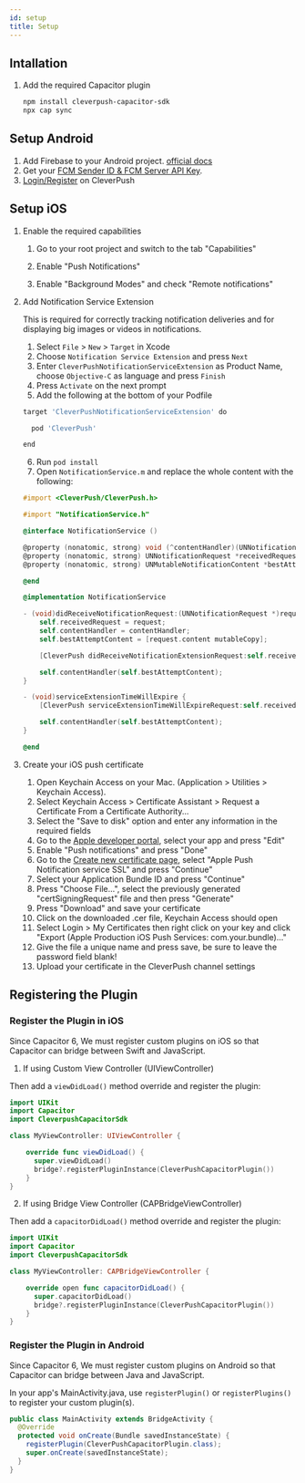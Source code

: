 ```yaml
---
id: setup
title: Setup
---
```


## Intallation

1. Add the required Capacitor plugin

   ```bash
   npm install cleverpush-capacitor-sdk
   npx cap sync
   ```


## Setup Android

1. Add Firebase to your Android project. [official docs](https://firebase.google.com/docs/android/setup) 
2. Get your [FCM Sender ID & FCM Server API Key](https://developer.clevertap.com/docs/find-your-fcm-sender-id-fcm-server-api-key).
3. [Login/Register](https://cleverpush.com/en/) on CleverPush

## Setup iOS

1. Enable the required capabilities 

   1. Go to your root project and switch to the tab "Capabilities"
   
   2. Enable "Push Notifications"
   
   3. Enable "Background Modes" and check "Remote notifications"

2. Add Notification Service Extension

    This is required for correctly tracking notification deliveries and for displaying big images or videos in notifications.

    1. Select `File` > `New` > `Target` in Xcode
    2. Choose `Notification Service Extension` and press `Next`
    3. Enter `CleverPushNotificationServiceExtension` as Product Name, choose `Objective-C` as language and press `Finish`
    4. Press `Activate` on the next prompt
    5. Add the following at the bottom of your Podfile

      ```bash
      target 'CleverPushNotificationServiceExtension' do

        pod 'CleverPush'

      end
      ```
      
    6. Run `pod install`
    7. Open `NotificationService.m` and replace the whole content with the following:

      ```objective-c
      #import <CleverPush/CleverPush.h>

      #import "NotificationService.h"

      @interface NotificationService ()

      @property (nonatomic, strong) void (^contentHandler)(UNNotificationContent *contentToDeliver);
      @property (nonatomic, strong) UNNotificationRequest *receivedRequest;
      @property (nonatomic, strong) UNMutableNotificationContent *bestAttemptContent;

      @end

      @implementation NotificationService

      - (void)didReceiveNotificationRequest:(UNNotificationRequest *)request withContentHandler:(void (^)(UNNotificationContent * _Nonnull))contentHandler {
          self.receivedRequest = request;
          self.contentHandler = contentHandler;
          self.bestAttemptContent = [request.content mutableCopy];

          [CleverPush didReceiveNotificationExtensionRequest:self.receivedRequest withMutableNotificationContent:self.bestAttemptContent];

          self.contentHandler(self.bestAttemptContent);
      }

      - (void)serviceExtensionTimeWillExpire {
          [CleverPush serviceExtensionTimeWillExpireRequest:self.receivedRequest withMutableNotificationContent:self.bestAttemptContent];

          self.contentHandler(self.bestAttemptContent);
      }

      @end
      ```

3. Create your iOS push certificate

   1. Open Keychain Access on your Mac. (Application > Utilities > Keychain Access).
   2. Select Keychain Access > Certificate Assistant > Request a Certificate From a Certificate Authority...
   3. Select the "Save to disk" option and enter any information in the required fields
   4. Go to the [Apple developer portal](https://developer.apple.com/account/ios/identifier/bundle), select your app and press "Edit"
   5. Enable "Push notifications" and press "Done"
   6. Go to the [Create new certificate page](https://developer.apple.com/account/ios/certificate/create), select "Apple Push Notification service SSL" and press "Continue"
   7. Select your Application Bundle ID and press "Continue"
   8. Press "Choose File...", select the previously generated "certSigningRequest" file and then press "Generate"
   9. Press "Download" and save your certificate
   10. Click on the downloaded .cer file, Keychain Access should open
   11. Select Login > My Certificates then right click on your key and click "Export (Apple Production iOS Push Services: com.your.bundle)..."
   12. Give the file a unique name and press save, be sure to leave the password field blank!
   13. Upload your certificate in the CleverPush channel settings

## Registering the Plugin

### Register the Plugin in iOS

Since Capacitor 6, We must register custom plugins on iOS so that Capacitor can bridge between Swift and JavaScript.

1. If using Custom View Controller (UIViewController)

Then add a `viewDidLoad()` method override and register the plugin:

<!--DOCUSAURUS_CODE_TABS-->

<!--Swift-->

```swift
import UIKit
import Capacitor
import CleverpushCapacitorSdk

class MyViewController: UIViewController {

    override func viewDidLoad() {
      super.viewDidLoad()
      bridge?.registerPluginInstance(CleverPushCapacitorPlugin())
    }
}
```

<!--END_DOCUSAURUS_CODE_TABS-->

2. If using Bridge View Controller (CAPBridgeViewController)

Then add a `capacitorDidLoad()` method override and register the plugin:

<!--DOCUSAURUS_CODE_TABS-->

<!--Swift-->

```swift
import UIKit
import Capacitor
import CleverpushCapacitorSdk

class MyViewController: CAPBridgeViewController {

    override open func capacitorDidLoad() {
      super.capacitorDidLoad()
      bridge?.registerPluginInstance(CleverPushCapacitorPlugin())
    }
}
```

<!--END_DOCUSAURUS_CODE_TABS-->

### Register the Plugin in Android

Since Capacitor 6, We must register custom plugins on Android so that Capacitor can bridge between Java and JavaScript.

In your app's MainActivity.java, use `registerPlugin()` or `registerPlugins()` to register your custom plugin(s).  

<!--DOCUSAURUS_CODE_TABS-->

<!--Java-->

```java
public class MainActivity extends BridgeActivity {
  @Override
  protected void onCreate(Bundle savedInstanceState) {
    registerPlugin(CleverPushCapacitorPlugin.class);
    super.onCreate(savedInstanceState);
  }
}
```

<!--END_DOCUSAURUS_CODE_TABS-->

